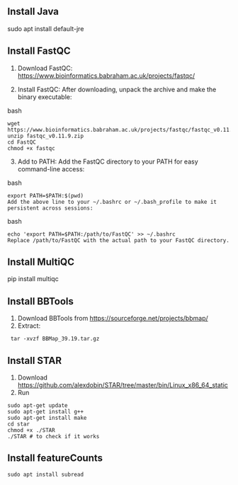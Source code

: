 ## Install Java
sudo apt install default-jre

## Install FastQC
1. Download FastQC:
https://www.bioinformatics.babraham.ac.uk/projects/fastqc/ 

2. Install FastQC:
After downloading, unpack the archive and make the binary executable:

bash
~~~bash~~~
wget https://www.bioinformatics.babraham.ac.uk/projects/fastqc/fastqc_v0.11.9.zip
unzip fastqc_v0.11.9.zip
cd FastQC
chmod +x fastqc
~~~

3. Add to PATH:
Add the FastQC directory to your PATH for easy command-line access:


bash
~~~bash~~~
export PATH=$PATH:$(pwd)
Add the above line to your ~/.bashrc or ~/.bash_profile to make it persistent across sessions:
~~~

bash
~~~bash~~~
echo 'export PATH=$PATH:/path/to/FastQC' >> ~/.bashrc
Replace /path/to/FastQC with the actual path to your FastQC directory.
~~~

## Install MultiQC
pip install multiqc

## Install BBTools
1. Download BBTools from https://sourceforge.net/projects/bbmap/
2. Extract:
~~~bash~~~
 tar -xvzf BBMap_39.19.tar.gz 
~~~

## Install STAR
1. Download https://github.com/alexdobin/STAR/tree/master/bin/Linux_x86_64_static
2. Run 
~~~bash~~~
sudo apt-get update
sudo apt-get install g++
sudo apt-get install make
cd star
chmod +x ./STAR
./STAR # to check if it works
~~~

## Install featureCounts
~~~bash~~~
sudo apt install subread
~~~
